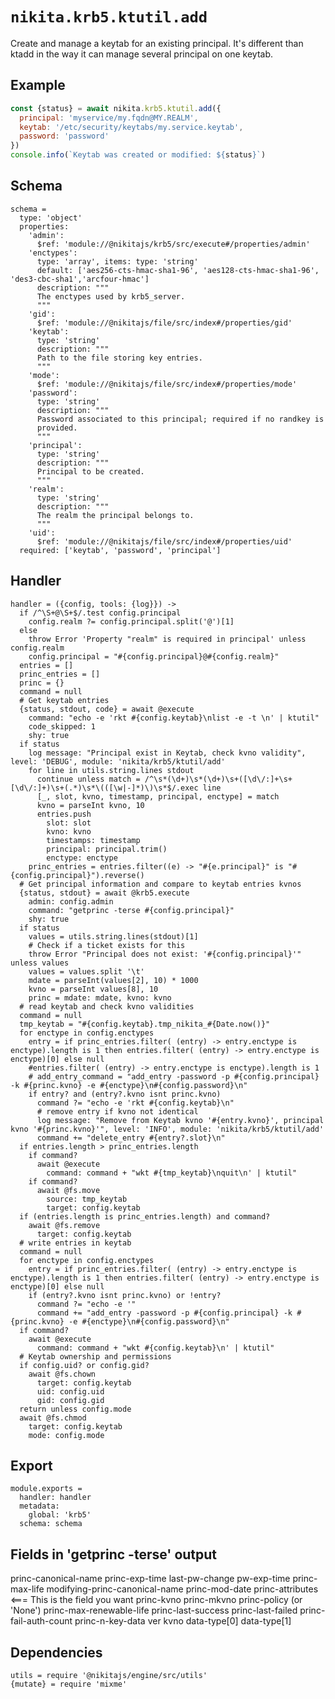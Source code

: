 
# `nikita.krb5.ktutil.add`

Create and manage a keytab for an existing principal. It's different than ktadd
in the way it can manage several principal on one keytab.

## Example

```js
const {status} = await nikita.krb5.ktutil.add({
  principal: 'myservice/my.fqdn@MY.REALM',
  keytab: '/etc/security/keytabs/my.service.keytab',
  password: 'password'
})
console.info(`Keytab was created or modified: ${status}`)
```

## Schema

    schema =
      type: 'object'
      properties:
        'admin':
          $ref: 'module://@nikitajs/krb5/src/execute#/properties/admin'
        'enctypes':
          type: 'array', items: type: 'string'
          default: ['aes256-cts-hmac-sha1-96', 'aes128-cts-hmac-sha1-96', 'des3-cbc-sha1','arcfour-hmac']
          description: """
          The enctypes used by krb5_server.
          """
        'gid':
          $ref: 'module://@nikitajs/file/src/index#/properties/gid'
        'keytab':
          type: 'string'
          description: """
          Path to the file storing key entries.
          """
        'mode':
          $ref: 'module://@nikitajs/file/src/index#/properties/mode'
        'password':
          type: 'string'
          description: """
          Password associated to this principal; required if no randkey is
          provided.
          """
        'principal':
          type: 'string'
          description: """
          Principal to be created.
          """
        'realm':
          type: 'string'
          description: """
          The realm the principal belongs to.
          """
        'uid':
          $ref: 'module://@nikitajs/file/src/index#/properties/uid'
      required: ['keytab', 'password', 'principal']

## Handler

    handler = ({config, tools: {log}}) ->
      if /^\S+@\S+$/.test config.principal
        config.realm ?= config.principal.split('@')[1]
      else
        throw Error 'Property "realm" is required in principal' unless config.realm
        config.principal = "#{config.principal}@#{config.realm}"
      entries = []
      princ_entries = []
      princ = {}
      command = null
      # Get keytab entries
      {status, stdout, code} = await @execute
        command: "echo -e 'rkt #{config.keytab}\nlist -e -t \n' | ktutil"
        code_skipped: 1
        shy: true
      if status
        log message: "Principal exist in Keytab, check kvno validity", level: 'DEBUG', module: 'nikita/krb5/ktutil/add'
        for line in utils.string.lines stdout
          continue unless match = /^\s*(\d+)\s*(\d+)\s+([\d\/:]+\s+[\d\/:]+)\s+(.*)\s*\(([\w|-]*)\)\s*$/.exec line
          [_, slot, kvno, timestamp, principal, enctype] = match
          kvno = parseInt kvno, 10
          entries.push
            slot: slot
            kvno: kvno
            timestamps: timestamp
            principal: principal.trim()
            enctype: enctype
        princ_entries = entries.filter((e) -> "#{e.principal}" is "#{config.principal}").reverse()
      # Get principal information and compare to keytab entries kvnos
      {status, stdout} = await @krb5.execute
        admin: config.admin
        command: "getprinc -terse #{config.principal}"
        shy: true
      if status
        values = utils.string.lines(stdout)[1]
        # Check if a ticket exists for this
        throw Error "Principal does not exist: '#{config.principal}'" unless values
        values = values.split '\t'
        mdate = parseInt(values[2], 10) * 1000
        kvno = parseInt values[8], 10
        princ = mdate: mdate, kvno: kvno
      # read keytab and check kvno validities
      command = null
      tmp_keytab = "#{config.keytab}.tmp_nikita_#{Date.now()}"
      for enctype in config.enctypes
        entry = if princ_entries.filter( (entry) -> entry.enctype is enctype).length is 1 then entries.filter( (entry) -> entry.enctype is enctype)[0] else null
        #entries.filter( (entry) -> entry.enctype is enctype).length is 1
        # add_entry_command = "add_entry -password -p #{config.principal} -k #{princ.kvno} -e #{enctype}\n#{config.password}\n"
        if entry? and (entry?.kvno isnt princ.kvno)
          command ?= "echo -e 'rkt #{config.keytab}\n"
          # remove entry if kvno not identical
          log message: "Remove from Keytab kvno '#{entry.kvno}', principal kvno '#{princ.kvno}'", level: 'INFO', module: 'nikita/krb5/ktutil/add'
          command += "delete_entry #{entry?.slot}\n"
      if entries.length > princ_entries.length
        if command?
          await @execute
            command: command + "wkt #{tmp_keytab}\nquit\n' | ktutil"
        if command?
          await @fs.move
            source: tmp_keytab
            target: config.keytab
      if (entries.length is princ_entries.length) and command?
        await @fs.remove
          target: config.keytab
      # write entries in keytab
      command = null
      for enctype in config.enctypes
        entry = if princ_entries.filter( (entry) -> entry.enctype is enctype).length is 1 then entries.filter( (entry) -> entry.enctype is enctype)[0] else null
        if (entry?.kvno isnt princ.kvno) or !entry?
          command ?= "echo -e '"
          command += "add_entry -password -p #{config.principal} -k #{princ.kvno} -e #{enctype}\n#{config.password}\n"
      if command?
        await @execute
          command: command + "wkt #{config.keytab}\n' | ktutil"
      # Keytab ownership and permissions
      if config.uid? or config.gid?
        await @fs.chown
          target: config.keytab
          uid: config.uid
          gid: config.gid
      return unless config.mode
      await @fs.chmod
        target: config.keytab
        mode: config.mode

## Export

    module.exports =
      handler: handler
      metadata:
        global: 'krb5'
      schema: schema

## Fields in 'getprinc -terse' output

princ-canonical-name
princ-exp-time
last-pw-change
pw-exp-time
princ-max-life
modifying-princ-canonical-name
princ-mod-date
princ-attributes <=== This is the field you want
princ-kvno
princ-mkvno
princ-policy (or 'None')
princ-max-renewable-life
princ-last-success
princ-last-failed
princ-fail-auth-count
princ-n-key-data
ver
kvno
data-type[0]
data-type[1]

## Dependencies

    utils = require '@nikitajs/engine/src/utils'
    {mutate} = require 'mixme'
